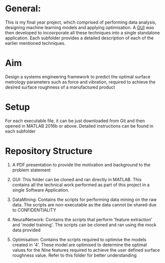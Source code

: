 # General:
This is my final year project, which comprised of performing data analysis, designing machine learning models and applying optimisation. A [GUI](https://drive.google.com/file/d/1DwhilSpGJ7m-QFqzESTuALE71QPhHa10/view?usp=sharing) was then developed to incoorporate all these techniques into a single standalone application. Each subfolder provides a detailed description of each of the earlier mentioned techniques.

# Aim
Design a systems engineering framework to predict the optimal surface metrology parameters such as force and vibration, required to achieve the desired surface roughness of a manufactured product

# Setup
For each executable file, it can be just downloaded from Git and then opened in MATLAB 2016b or above. Detailed instructions can be found in each subfolder 

# Repository Structure
1. A PDF presentation to provide the motivation and background to the problem statement

2. GUI: This folder can be cloned and ran directly in MATLAB. This contains all the technical work performed as part of this project in a single Software Application.

3. DataMining: Contains the scripts for performing data mining on the raw data. The scripts are non-executable as the data cannot be shared due to CONFIDENTIALITY

4. NeuralNetwork: Contains the scripts that perform 'feature extraction' and 'model training'. The scripts can be cloned and ran using the mock data provided

5. Optimisation: Contains the scripts required to optimise the models created in '4'. These model are optimised to determine the optimal values for the Nine features required to achieve the user defined surface roughness value. Refer to this folder for better understanding
